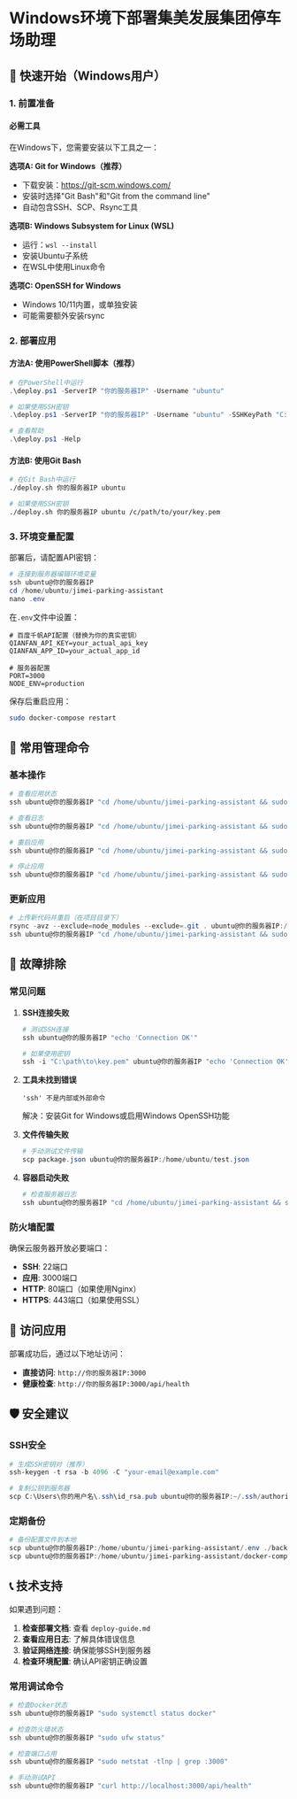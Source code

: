 # Windows环境下部署集美发展集团停车场助理

## 🚀 快速开始（Windows用户）

### 1. 前置准备

#### 必需工具
在Windows下，您需要安装以下工具之一：

**选项A: Git for Windows（推荐）**
- 下载安装：https://git-scm.windows.com/
- 安装时选择"Git Bash"和"Git from the command line"
- 自动包含SSH、SCP、Rsync工具

**选项B: Windows Subsystem for Linux (WSL)**
- 运行：`wsl --install`
- 安装Ubuntu子系统
- 在WSL中使用Linux命令

**选项C: OpenSSH for Windows**
- Windows 10/11内置，或单独安装
- 可能需要额外安装rsync

### 2. 部署应用

#### 方法A: 使用PowerShell脚本（推荐）

```powershell
# 在PowerShell中运行
.\deploy.ps1 -ServerIP "你的服务器IP" -Username "ubuntu"

# 如果使用SSH密钥
.\deploy.ps1 -ServerIP "你的服务器IP" -Username "ubuntu" -SSHKeyPath "C:\path\to\your\key.pem"

# 查看帮助
.\deploy.ps1 -Help
```

#### 方法B: 使用Git Bash

```bash
# 在Git Bash中运行
./deploy.sh 你的服务器IP ubuntu

# 如果使用SSH密钥
./deploy.sh 你的服务器IP ubuntu /c/path/to/your/key.pem
```

### 3. 环境变量配置

部署后，请配置API密钥：

```powershell
# 连接到服务器编辑环境变量
ssh ubuntu@你的服务器IP
cd /home/ubuntu/jimei-parking-assistant
nano .env
```

在`.env`文件中设置：
```env
# 百度千帆API配置（替换为你的真实密钥）
QIANFAN_API_KEY=your_actual_api_key
QIANFAN_APP_ID=your_actual_app_id

# 服务器配置
PORT=3000
NODE_ENV=production
```

保存后重启应用：
```bash
sudo docker-compose restart
```

## 🔧 常用管理命令

### 基本操作
```powershell
# 查看应用状态
ssh ubuntu@你的服务器IP "cd /home/ubuntu/jimei-parking-assistant && sudo docker-compose ps"

# 查看日志
ssh ubuntu@你的服务器IP "cd /home/ubuntu/jimei-parking-assistant && sudo docker-compose logs -f app"

# 重启应用
ssh ubuntu@你的服务器IP "cd /home/ubuntu/jimei-parking-assistant && sudo docker-compose restart"

# 停止应用
ssh ubuntu@你的服务器IP "cd /home/ubuntu/jimei-parking-assistant && sudo docker-compose down"
```

### 更新应用
```powershell
# 上传新代码并重启（在项目目录下）
rsync -avz --exclude=node_modules --exclude=.git . ubuntu@你的服务器IP:/home/ubuntu/jimei-parking-assistant/
ssh ubuntu@你的服务器IP "cd /home/ubuntu/jimei-parking-assistant && sudo docker-compose up -d --build"
```

## 🐛 故障排除

### 常见问题

1. **SSH连接失败**
   ```powershell
   # 测试SSH连接
   ssh ubuntu@你的服务器IP "echo 'Connection OK'"
   
   # 如果使用密钥
   ssh -i "C:\path\to\key.pem" ubuntu@你的服务器IP "echo 'Connection OK'"
   ```

2. **工具未找到错误**
   ```
   'ssh' 不是内部或外部命令
   ```
   解决：安装Git for Windows或启用Windows OpenSSH功能

3. **文件传输失败**
   ```powershell
   # 手动测试文件传输
   scp package.json ubuntu@你的服务器IP:/home/ubuntu/test.json
   ```

4. **容器启动失败**
   ```powershell
   # 检查服务器日志
   ssh ubuntu@你的服务器IP "cd /home/ubuntu/jimei-parking-assistant && sudo docker-compose logs app"
   ```

### 防火墙配置

确保云服务器开放必要端口：
- **SSH**: 22端口
- **应用**: 3000端口
- **HTTP**: 80端口（如果使用Nginx）
- **HTTPS**: 443端口（如果使用SSL）

## 📱 访问应用

部署成功后，通过以下地址访问：
- **直接访问**: `http://你的服务器IP:3000`
- **健康检查**: `http://你的服务器IP:3000/api/health`

## 🛡️ 安全建议

### SSH安全
```powershell
# 生成SSH密钥对（推荐）
ssh-keygen -t rsa -b 4096 -C "your-email@example.com"

# 复制公钥到服务器
scp C:\Users\你的用户名\.ssh\id_rsa.pub ubuntu@你的服务器IP:~/.ssh/authorized_keys
```

### 定期备份
```powershell
# 备份配置文件到本地
scp ubuntu@你的服务器IP:/home/ubuntu/jimei-parking-assistant/.env ./backup/.env
scp ubuntu@你的服务器IP:/home/ubuntu/jimei-parking-assistant/docker-compose.yml ./backup/
```

## 📞 技术支持

如果遇到问题：

1. **检查部署文档**: 查看 `deploy-guide.md`
2. **查看应用日志**: 了解具体错误信息
3. **验证网络连接**: 确保能够SSH到服务器
4. **检查环境配置**: 确认API密钥正确设置

### 常用调试命令
```powershell
# 检查Docker状态
ssh ubuntu@你的服务器IP "sudo systemctl status docker"

# 检查防火墙状态
ssh ubuntu@你的服务器IP "sudo ufw status"

# 检查端口占用
ssh ubuntu@你的服务器IP "sudo netstat -tlnp | grep :3000"

# 手动测试API
ssh ubuntu@你的服务器IP "curl http://localhost:3000/api/health"
``` 